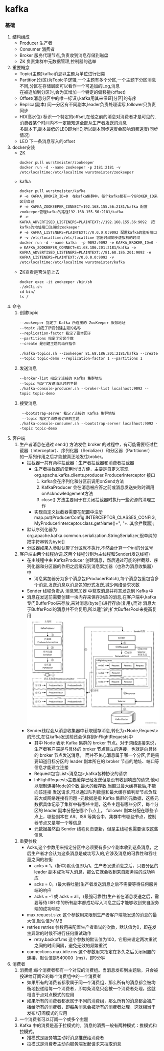 # kafka

### 基础
1. 结构组成
    - Producer 生产者
    - Consumer 消费者
    - Broker 服务代理节点,负责收到消息存储到磁盘
    - ZK 负责集群中元数据管理,控制器的选举
2. 重要概念
    - Topic(主题)kafka消息以主题为单位进行归类 
    - Partition(分区)为Topic子逻辑,一个主题有多个分区,一个主题下分区消息不同,分区在存储层面可以看作一个可追加的Log,消息  
    在被追加到分区时,会为其增加一个特定的偏移量(offset) 
    - Offset(消息分区中的唯一标识),kafka用其来保证[分区]的有序
    - Replica(副本) 同一分区有不同副本,leader负责处理读写,follower只负责同步
    - HD(高水位) 标识一个特定的offset,在他之前的消息对消费者才是可见的,消费者某个时间内不一定能知道全部从生产者发送的消息  
    多副本下,副本最低的LEO即为HD,所以副本同步速度会影响消费速度(同步情况)
    - LEO 下一条消息写入的offset  
3. docker安装
    - ZK
        ``` 
        docker pull wurstmeister/zookeeper
        docker run -d --name zookeeper -p 2181:2181 -v /etc/localtime:/etc/localtime wurstmeister/zookeeper
        ```    
    - kafka
        ``` 
        docker pull wurstmeister/kafka
        # -e KAFKA_BROKER_ID=0  在kafka集群中，每个kafka都有一个BROKER_ID来区分自己
        # -e KAFKA_ZOOKEEPER_CONNECT=192.168.155.56:2181/kafka 配置zookeeper管理kafka的路径192.168.155.56:2181/kafka
        # -e KAFKA_ADVERTISED_LISTENERS=PLAINTEXT://192.168.155.56:9092  把kafka的地址端口注册给zookeeper
        # -e KAFKA_LISTENERS=PLAINTEXT://0.0.0.0:9092 配置kafka的监听端口
        # -v /etc/localtime:/etc/localtime 容器时间同步虚拟机的时间
        docker run -d --name kafka  -p 9092:9092 -e KAFKA_BROKER_ID=0 -e KAFKA_ZOOKEEPER_CONNECT=81.68.186.201:2181/kafka -e KAFKA_ADVERTISED_LISTENERS=PLAINTEXT://81.68.186.201:9092 -e KAFKA_LISTENERS=PLAINTEXT://0.0.0.0:9092 -v /etc/localtime:/etc/localtime wurstmeister/kafka
        ```    
    - ZK查看是否注册上去
        ```
        docker exec -it zookeeper /bin/sh
        ./zkCli.sh
        cd bin/
        ls / 
        ```    
4. 命令
    1. 创建topic
        ``` 
        --zookeeper 指定了 Kafka 所连接的 ZooKeeper 服务地址
        --topic 指定了所要创建主题的名称
        --replication-factor 指定了副本因子
        --partitions 指定了分区个数
        --create 是创建主题的动作指令
        
        ./kafka-topics.sh --zookeeper 81.68.186.201:2181/kafka --create --topic topic-demo --replication-factor 1 --partitions 1
        ```
    2. 发送消息
        ``` 
        --broker-list 指定了连接的 Kafka 集群地址
        --topic 指定了发送消息时的主题
        ./kafka-console-producer.sh --broker-list localhost:9092 --topic topic-demo
        ``` 
    3. 接受消息
        ``` 
         --bootstrap-server 指定了连接的 Kafka 集群地址
         --topic 指定了消费者订阅的主题
        ./kafka-console-consumer.sh --bootstrap-server localhost:9092 --topic topic-demo
        ```    
5. 客户端
    1. 生产者消息在通过 send() 方法发往 broker 的过程中，有可能需要经过拦截器（Interceptor）、序列化器（Serializer）和分区器（Partitioner）  
       的一系列作用之后才能被真正地发往broker。          
        - 拦截器一共有两种拦截器：生产者拦截器和消费者拦截器
            * 生产者拦截器的使用也很方便，主要是自定义实现 org.apache.kafka.clients.producer.ProducerInterceptor 接口
                1. kafka会在序列化和分区前调用onSend方法
                2. KafkaProducer 会在消息被应答之前或消息发送失败时调用onAcknowledgement方法
                3. close() 方法主要用于在关闭拦截器时执行一些资源的清理工作
            * 实现自定义拦截器需要在配置中注册map.put(ProducerConfig.INTERCEPTOR_CLASSES_CONFIG,MyProducerInterceptor.class.getName()+",
            "+..其余拦截器);
        - 默认序列化器为org.apache.kafka.common.serialization.StringSerializer,很单纯的把字符串转为byte[] 
        - 分区器如果入参默认带了分区就不执行,不然会计算一个int的分区号
    2. 客户端由两个线程协调,这两个线程分别为主线程和Sender(发送线程)
        - 在主线程中由 KafkaProducer 创建消息，然后通过可能的拦截器、序列化器和分区器的作用之后缓存到消息累加器（也称为消息收集器）中
            * 消息累加器分为多个消息包(ProducerBatch),每个消息包里包含多个消息,发送消息以消息包的形式发送,减少网络请求次数
        - Sender 线程负责从 消息累加器 中获取消息并将其发送到 Kafka 中
        - 消息在发送前需要创建一块内存来保存对应的消息,在客户端中,kafka专门BufferPool来存放,来对消息(byte[])进行存放(复用),而对
        消息大于BufferPool的消息并不会复用,所以适当的扩大BufferPool来提高复用
        ![客户端架构](image/客户端架构.png)       
        - Sender线程会从消息收集器中获取缓存消息,转化为<Node,Request>的形式,在往kafka发送前还会保存到InFlightRequests中
            * 其中 Node 表示 Kafka 集群的 broker 节点。对于网络连接来说，生产者客户端是与具体的 broker 节点建立的连接，也就是向具体的 broker 节点发送消息，
            而并不关心消息属于哪一个分区,但是需要知道目标分区的 leader 副本所在的 broker 节点的地址、端口等信息才能建立连接
            * Request包含List<消息包>,kafka各种协议的请求
            * InFlightRequests主要缓存已经发送但是没有收到响应的请求,他可以限制连接Node的个数,最大的缓存数,当超过最大缓存数后,不能向该连接
            发送请求,可以通过队列数量和最大缓存值判断节点负载较大或网络连接有问题 
        -元数据是指 Kafka 集群的元数据，这些元数据具体记录了集群中有哪些主题，这些主题有哪些分区，每个分区的 leader 副本分配在哪个节点上，
        follower 副本分配在哪些节点上，哪些副本在 AR、ISR 等集合中，集群中有哪些节点，控制器节点又是哪一个等信息
            * 元数据虽然由 Sender 线程负责更新，但是主线程也需要读取这些信息
    3. 重要参数  
        - Acks,这个参数用来指定分区中必须要有多少个副本收到这条消息，之后生产者才会认为这条消息是成功写入的,它涉及消息的可靠性和吞吐量之间的权衡
            * acks = 1。(折中)默认值即为1。生产者发送消息之后，只要分区的 leader 副本成功写入消息，那么它就会收到来自服务端的成功响应
            * acks = 0。(最大吞吐量)生产者发送消息之后不需要等待任何服务端的响应
            * acks = -1 或 acks = all。(最强可靠性)生产者在消息发送之后，需要等待 ISR 中的所有副本都成功写入消息之后才能够收到来自服务端的成功响应      
        - max.request.size 这个参数用来限制生产者客户端能发送的消息的最大值,默认值为1MB
        - retries retries 参数用来配置生产者重试的次数，默认值为0，即在发生异常的时候不进行任何重试动作
            * retry.backoff.ms 这个参数的默认值为100，它用来设定两次重试之间的时间间隔，避免无效的频繁重试
        - connections.max.idle.ms 这个参数用来指定在多久之后关闭闲置的连接，默认值是540000（ms），即9分钟   
6. 消费者
    1. 消费组:每个消费者都有一个对应的消费组。当消息发布到主题后，只会被投递给订阅它的每个消费组中的一个消费者
        - 如果所有的消费者都隶属于同一个消费组，那么所有的消息都会被均衡地投递给每一个消费者，即每条消息只会被一个消费者处理，这就相当于点对点模式的应用
        - 如果所有的消费者都隶属于不同的消费组，那么所有的消息都会被广播给所有的消费者，即每条消息会被所有的消费者处理，这就相当于发布/订阅模式的应用
    2. 一个消费者可以订阅一个或多个主题 
    3. Kafka 中的消费是基于拉模式的。消息的消费一般有两种模式：推模式和拉模式。
        - 推模式是服务端主动将消息推送给消费者
        - 拉模式是消费者主动向服务端发起请求来拉取消息            